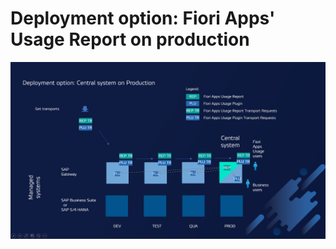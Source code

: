 # Deployment option: Fiori Apps' Usage Report on production

[![](res/dep-opt-prd.png)](res/dep-opt-prd.png)

